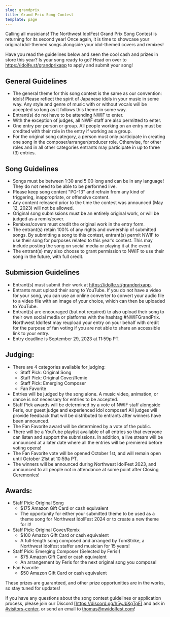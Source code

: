 ```yaml
---
slug: grandprix
title: Grand Prix Song Contest
template: page
---
```


Calling all musicians! The Northwest IdolFest Grand Prix Song Contest is returning for its second year! Once again, it is time to showcase your original 
idol-themed songs alongside your idol-themed covers and remixes!

Have you read the guidelines below and seen the cool cash and prizes in store this year? Is your song ready to go? Head on over to 
https://idolfe.st/grandprixapp to apply and submit your song!

## General Guidelines

* The general theme for this song contest is the same as our convention: idols! Please reflect the spirit of Japanese idols in your music in some way. Any style and genre of music with or without vocals will be accepted so long as it follows this theme in some way.
* Entrant(s) do not have to be attending NWIF to enter. 
* With the exception of judges, all NWIF staff are also permitted to enter.
* One entry per person or group. All people working on an entry must be credited with their role in the entry if working as a group.
* For the original song category, a person must only participate in creating one song in the composer/arranger/producer role. Otherwise, for other roles and in all other categories entrants may participate in up to three (3) entries.

## Song Guidelines
* Songs must be between 1:30 and 5:00 long and can be in any language! They do not need to be able to be performed live.
* Please keep song content "PG-13" and refrain from any kind of triggering, inappropriate, or offensive content.
* Any content released prior to the time the contest was announced (May 12, 2023) will not be allowed.
* Original song submissions must be an entirely original work, or will be judged as a remix/cover.
* Remixes/covers must credit the original work in the entry form.
* The entrant(s) retain 100% of any rights and ownership of submitted songs. By submitting a song to this contest, entrant(s) permit NWIF to use their song for purposes related to this year’s contest. This may include posting the song on social media or playing it at the event.
* The entrant(s) may also choose to grant permission to NWIF to use their song in the future, with full credit.

## Submission Guidelines
* Entrant(s) must submit their work at https://idolfe.st/grandprixapp.
* Entrants must upload their song to YouTube. If you do not have a video for your song, you can use an online converter to convert your audio file to a video file with an image of your choice, which can then be uploaded to YouTube.
* Entrant(s) are encouraged (but not required) to also upload their song to their own social media or platforms with the hashtag #NWIFGrandPrix. Northwest Idolfest may reupload your entry on your behalf with credit for the purpose of fan voting if you are not able to share an accessible link to your entry.
* Entry deadline is September 29, 2023 at 11:59p PT.

## Judging:
* There are 4 categories available for judging:
  * Staff Pick: Original Song
  * Staff Pick: Original Cover/Remix
  * Staff Pick: Emerging Composer
  * Fan Favorite
* Entries will be judged by the song alone. A music video, animation, or dance is not necessary for entries to be accepted.
* Staff Pick awards will be determined by a vote of NWIF staff alongside Feris, our guest judge and experienced idol composer! All judges will provide feedback that will be distributed to entrants after winners have been announced.
* The Fan Favorite award will be determined by a vote of the public.
* There will be a YouTube playlist available of all entries so that everyone can listen and support the submissions. In addition, a live stream will be announced at a later date where all the entries will be premiered before voting opens!
* The Fan Favorite vote will be opened October 1st, and will remain open until October 21st at 10:59a PT.
* The winners will be announced during Northwest IdolFest 2023, and announced to all people not in attendance at some point after Closing Ceremonies!

## Awards:

* Staff Pick: Original Song
  * $175 Amazon Gift Card or cash equivalent
  * The opportunity for either your submitted theme to be used as a theme song for Northwest IdolFest 2024 or to create a new theme for it!
* Staff Pick: Original Cover/Remix
  * $100 Amazon Gift Card or cash equivalent
  * A full-length song composed and arranged by TomStrike, a Northwest Idolfest staffer and musician for 15 years!
* Staff Pick: Emerging Composer (Selected by Feris!)
  * $75 Amazon Gift Card or cash equivalent
  * An arrangement by Feris for the next original song you compose!
* Fan Favorite
  * $50 Amazon Gift Card or cash equivalent

These prizes are guaranteed, and other prize opportunities are in the works, so stay tuned for updates!

If you have any questions about the song contest guidelines or application process, please join our Discord [https://discord.gg/h5yJbXgTgE] 
and ask in [#visitors-center](https://discordapp.com/channels/857780787599900684/866833137752080414), or send an email to 
thomas@nwidolfest.com!

